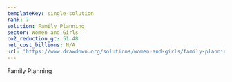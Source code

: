 ```yaml
---
templateKey: single-solution
rank: 7
solution: Family Planning
sector: Women and Girls
co2_reduction_gt: 51.48
net_cost_billions: N/A
url: 'https://www.drawdown.org/solutions/women-and-girls/family-planning'
---
```


Family Planning